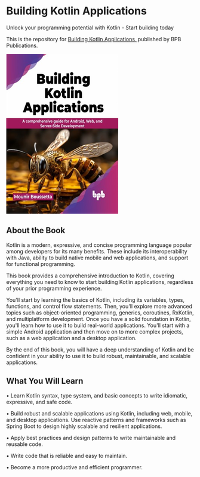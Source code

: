 # Building Kotlin Applications

Unlock your programming potential with Kotlin - Start building today

This is the repository for [Building Kotlin Applications
](https://bpbonline.com/products/building-kotlin-applications?variant=42982065209544),published by BPB Publications.

<img src="9789355516336.jpg">

## About the Book
Kotlin is a modern, expressive, and concise programming language popular among developers for its many benefits. These include its interoperability with Java, ability to build native mobile and web applications, and support for functional programming.

This book provides a comprehensive introduction to Kotlin, covering everything you need to know to start building Kotlin applications, regardless of your prior programming experience.

You'll start by learning the basics of Kotlin, including its variables, types, functions, and control flow statements. Then, you'll explore more advanced topics such as object-oriented programming, generics, coroutines, RxKotlin, and multiplatform development. Once you have a solid foundation in Kotlin, you'll learn how to use it to build real-world applications. You'll start with a simple Android application and then move on to more complex projects, such as a web application and a desktop application.

By the end of this book, you will have a deep understanding of Kotlin and be confident in your ability to use it to build robust, maintainable, and scalable applications.

## What You Will Learn
• Learn Kotlin syntax, type system, and basic concepts to write idiomatic, expressive, and safe code.

•  Build robust and scalable applications using Kotlin, including web, mobile, and desktop applications. Use reactive patterns and frameworks such as Spring Boot to design highly scalable and resilient applications.

•  Apply best practices and design patterns to write maintainable and reusable code.

•  Write code that is reliable and easy to maintain.

•  Become a more productive and efficient programmer.
